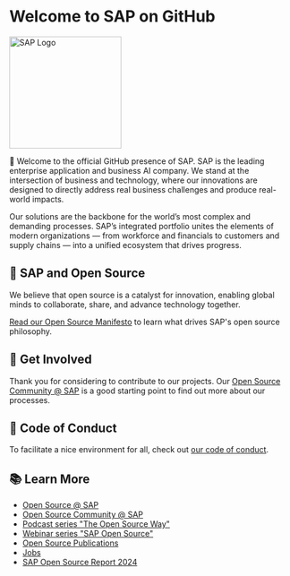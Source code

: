 # Welcome to SAP on GitHub

<img src="https://www.sap.com/content/dam/application/shared/logos/sap-logo-svg.svg" alt="SAP Logo" width="200" />

:wave: Welcome to the official GitHub presence of SAP. SAP is the leading enterprise application and business AI company. We stand at the intersection of business and technology, where our innovations are designed to directly address real business challenges and produce real-world impacts.

Our solutions are the backbone for the world’s most complex and demanding processes. SAP’s integrated portfolio unites the elements of modern organizations — from workforce and financials to customers and supply chains — into a unified ecosystem that drives progress.

## :handshake: SAP and Open Source

We believe that open source is a catalyst for innovation, enabling global minds to collaborate, share, and advance technology together.

[Read our Open Source Manifesto](https://www.sap.com/documents/2024/05/ec7cc67d-bf7e-0010-bca6-c68f7e60039b.html) to learn what drives SAP's open source philosophy.

## :busts_in_silhouette: Get Involved

Thank you for considering to contribute to our projects.
Our [Open Source Community @ SAP](https://pages.community.sap.com/topics/open-source) is a good starting point to find out more about our processes.

## :blue_heart: Code of Conduct

To facilitate a nice environment for all, check out [our code of conduct](https://github.com/sap/.github/blob/main/CODE_OF_CONDUCT.md).

## :books: Learn More

- [Open Source @ SAP](https://opensource.sap.com)
- [Open Source Community @ SAP](https://pages.community.sap.com/topics/open-source)
- [Podcast series "The Open Source Way"](https://podcast.opensap.info/open-source-way/)
- [Webinar series "SAP Open Source"](https://webinars.sap.com/ospo-webinar-series/en/home)
- [Open Source Publications](https://pages.community.sap.com/topics/open-source/publications)
- [Jobs](https://jobs.sap.com/search/?q=%22open+source%22)
- [SAP Open Source Report 2024](https://d.dam.sap.com/a/wxgtG2E/SAP%20Open%20Source%202024%20Report.pdf)